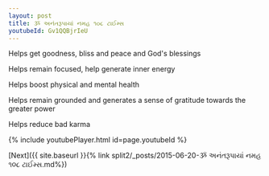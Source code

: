 ```yaml
---
layout: post
title: ૐ અનંતરૂપાયાં નમહ ૧૦૮ ટાઈમ્સ
youtubeId: Gv1QQBjrIeU
---
```

 
 
Helps get goodness, bliss and peace and God's blessings
 
Helps remain focused, help generate inner energy 
 
Helps boost physical and mental health 
 
Helps remain grounded and generates a sense of gratitude towards the greater power 
 
Helps reduce bad karma
 
 
 
 


{% include youtubePlayer.html id=page.youtubeId %}
 
[Next]({{ site.baseurl }}{% link  split2/_posts/2015-06-20-ૐ અનંતરૂપાયાં નમહ ૧૦૮ ટાઈમ્સ.md%})
 
